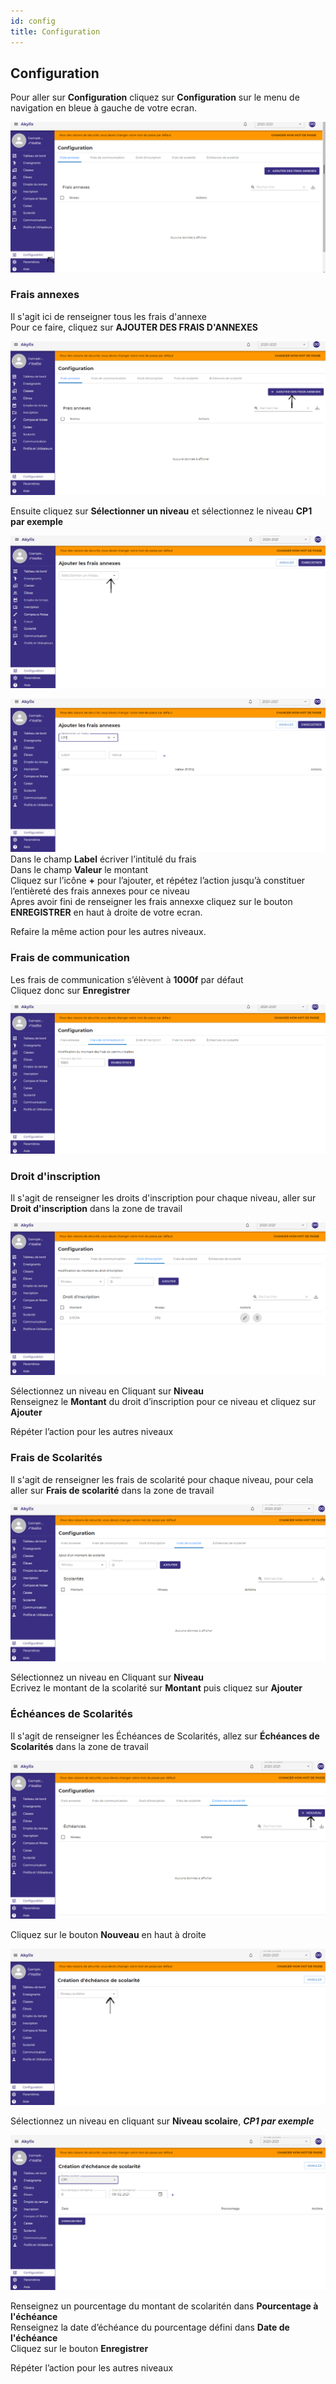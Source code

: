 ```yaml
---
id: config
title: Configuration
---
```


## Configuration

Pour aller sur **Configuration**  cliquez sur **Configuration** sur le menu de navigation en bleue à gauche de votre ecran.

![img](../static/img/Administrateur/Configuration/Configuration.PNG)

### Frais annexes

Il s'agit ici de renseigner tous les frais d'annexe<br/>
Pour ce faire, cliquez sur **AJOUTER DES FRAIS D'ANNEXES**

![img](../static/img/Configuration/Ajout.PNG)

Ensuite cliquez sur **Sélectionner un niveau** et sélectionnez le niveau **CP1 par exemple**

![img](../static/img/Configuration/Ajout2.PNG)

![img](../static/img/Configuration/Ajout3.PNG)
Dans le champ **Label** écriver l’intitulé du frais<br/>
Dans le champ **Valeur** le montant<br/>
Cliquez sur l’icône **+** pour l’ajouter, et répétez l’action jusqu’à constituer l’entièreté des frais annexes pour ce niveau <br />
Apres avoir fini de renseigner les frais annexxe cliquez sur le bouton **ENREGISTRER** en haut à droite de votre ecran.

Refaire la même action pour les autres niveaux.

### Frais de communication

Les frais de communication s’élèvent à **1000f** par défaut <br />
Cliquez donc sur **Enregistrer**

![img](../static/img/Configuration/frais.PNG)

### Droit d'inscription 

Il s'agit de renseigner les droits d'inscription pour chaque niveau, aller sur **Droit d'inscription** dans la zone de travail

![img](../static/img/Configuration/droitInscriptipon.PNG)

Sélectionnez un niveau en Cliquant sur **Niveau** <br />
Renseignez le **Montant** du droit d’inscription pour ce niveau et cliquez sur **Ajouter**

Répéter l’action pour les autres niveaux

### Frais de Scolarités

Il s'agit de renseigner les frais de scolarité pour chaque niveau, pour cela aller sur **Frais de scolarité** dans la zone de travail

![img](../static/img/Configuration/fraisScolarite.PNG)

Sélectionnez un niveau en Cliquant sur **Niveau** <br />
Ecrivez le montant de la scolarité sur **Montant** puis cliquez sur **Ajouter**


### Échéances de Scolarités

Il s'agit de renseigner les Échéances de Scolarités, allez sur **Échéances de Scolarités** dans la zone de travail

![img](../static/img/Configuration/EScolarite1.PNG)

Cliquez sur le bouton **Nouveau** en haut à droite

![img](../static/img/Configuration/EScolarite2.PNG)

Sélectionnez un niveau en cliquant sur **Niveau scolaire**, ***CP1 par exemple***

![img](../static/img/Configuration/EScolarite3.PNG)

Renseignez un pourcentage du montant de scolaritén dans **Pourcentage à l'échéance** <br />
Renseignez la date d’échéance du pourcentage défini dans **Date de l'échéance** <br />
Cliquez sur le bouton **Enregistrer**

Répéter l’action pour les autres niveaux


